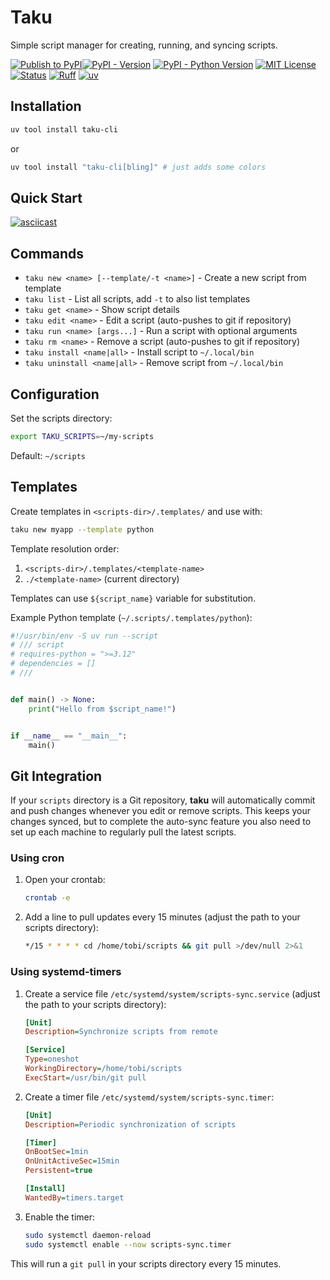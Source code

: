 # Taku

Simple script manager for creating, running, and syncing scripts.

[![Publish to PyPI](https://github.com/Tobi-De/taku/actions/workflows/publish.yml/badge.svg)](https://github.com/Tobi-De/taku/actions/workflows/publish.yml)[![PyPI - Version](https://img.shields.io/pypi/v/taku-cli.svg)](https://pypi.org/project/taku-cli)
[![PyPI - Python Version](https://img.shields.io/pypi/pyversions/taku-cli.svg)](https://pypi.org/project/taku-cli)
[![MIT License](https://img.shields.io/badge/license-MIT-blue.svg)](https://github.com/Tobi-De/taku-cli/blob/main/LICENSE.txt)
[![Status](https://img.shields.io/pypi/status/taku-cli.svg)](https://pypi.org/project/taku-cli)
[![Ruff](https://img.shields.io/endpoint?url=https://raw.githubusercontent.com/astral-sh/ruff/main/assets/badge/v2.json)](https://github.com/astral-sh/ruff)
[![uv](https://img.shields.io/endpoint?url=https://raw.githubusercontent.com/astral-sh/uv/main/assets/badge/v0.json)](https://github.com/astral-sh/uv)

## Installation

```bash
uv tool install taku-cli
```

or

```bash
uv tool install "taku-cli[bling]" # just adds some colors
```

## Quick Start

[![asciicast](https://asciinema.org/a/741635.svg)](https://asciinema.org/a/741635)

## Commands

- `taku new <name> [--template/-t <name>]` - Create a new script from template
- `taku list` - List all scripts, add `-t` to also list templates
- `taku get <name>` - Show script details
- `taku edit <name>` - Edit a script (auto-pushes to git if repository)
- `taku run <name> [args...]` - Run a script with optional arguments
- `taku rm <name>` - Remove a script (auto-pushes to git if repository)
- `taku install <name|all>` - Install script to `~/.local/bin`
- `taku uninstall <name|all>` - Remove script from `~/.local/bin`

## Configuration

Set the scripts directory:
```bash
export TAKU_SCRIPTS=~/my-scripts
```

Default: `~/scripts`

## Templates

Create templates in `<scripts-dir>/.templates/` and use with:
```bash
taku new myapp --template python
```

Template resolution order:
1. `<scripts-dir>/.templates/<template-name>`
2. `./<template-name>` (current directory)

Templates can use `${script_name}` variable for substitution.

Example Python template (`~/.scripts/.templates/python`):

```python
#!/usr/bin/env -S uv run --script
# /// script
# requires-python = ">=3.12"
# dependencies = []
# ///


def main() -> None:
    print("Hello from $script_name!")


if __name__ == "__main__":
    main()
```

## Git Integration

If your `scripts` directory is a Git repository, **taku** will automatically commit and push changes whenever you edit or remove scripts.
This keeps your changes synced, but to complete the auto-sync feature you also need to set up each machine to regularly pull the latest scripts.

### Using cron

1. Open your crontab:

   ```bash
   crontab -e
   ```

2. Add a line to pull updates every 15 minutes (adjust the path to your scripts directory):

   ```bash
   */15 * * * * cd /home/tobi/scripts && git pull >/dev/null 2>&1
   ```

### Using systemd-timers

1. Create a service file `/etc/systemd/system/scripts-sync.service` (adjust the path to your scripts directory):

   ```ini
   [Unit]
   Description=Synchronize scripts from remote

   [Service]
   Type=oneshot
   WorkingDirectory=/home/tobi/scripts
   ExecStart=/usr/bin/git pull
   ```

2. Create a timer file `/etc/systemd/system/scripts-sync.timer`:

   ```ini
   [Unit]
   Description=Periodic synchronization of scripts

   [Timer]
   OnBootSec=1min
   OnUnitActiveSec=15min
   Persistent=true

   [Install]
   WantedBy=timers.target
   ```

3. Enable the timer:

   ```bash
   sudo systemctl daemon-reload
   sudo systemctl enable --now scripts-sync.timer
   ```

This will run a `git pull` in your scripts directory every 15 minutes.
